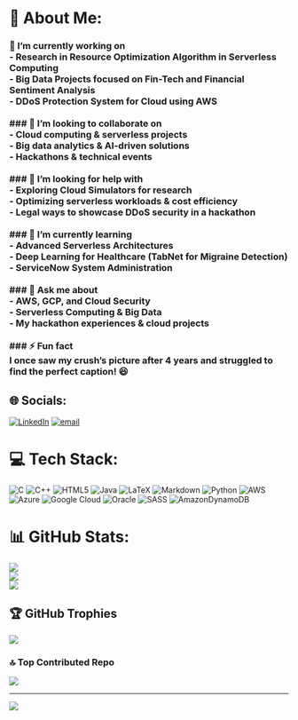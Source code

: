 # 💫 About Me:
### 🔭 I’m currently working on  <br>- Research in **Resource Optimization Algorithm in Serverless Computing**  <br>- **Big Data Projects** focused on Fin-Tech and Financial Sentiment Analysis  <br>- **DDoS Protection System for Cloud** using AWS  <br><br>### 👯 I’m looking to collaborate on  <br>- Cloud computing & serverless projects  <br>- Big data analytics & AI-driven solutions  <br>- Hackathons & technical events  <br><br>### 🤝 I’m looking for help with  <br>- Exploring **Cloud Simulators** for research  <br>- Optimizing serverless workloads & cost efficiency  <br>- Legal ways to **showcase DDoS security** in a hackathon  <br><br>### 🌱 I’m currently learning  <br>- Advanced **Serverless Architectures**  <br>- **Deep Learning for Healthcare** (TabNet for Migraine Detection)  <br>- ServiceNow System Administration  <br><br>### 💬 Ask me about  <br>- AWS, GCP, and Cloud Security  <br>- Serverless Computing & Big Data  <br>- My **hackathon experiences & cloud projects**  <br><br>### ⚡ Fun fact  <br>I once **saw my crush’s picture after 4 years** and struggled to find the perfect caption! 😆  <br>


## 🌐 Socials:
[![LinkedIn](https://img.shields.io/badge/LinkedIn-%230077B5.svg?logo=linkedin&logoColor=white)](https://linkedin.com/in/https://www.linkedin.com/in/amarnath-kolla/) [![email](https://img.shields.io/badge/Email-D14836?logo=gmail&logoColor=white)](mailto:amarrama269@gmail.com) 

# 💻 Tech Stack:
![C](https://img.shields.io/badge/c-%2300599C.svg?style=for-the-badge&logo=c&logoColor=white) ![C++](https://img.shields.io/badge/c++-%2300599C.svg?style=for-the-badge&logo=c%2B%2B&logoColor=white) ![HTML5](https://img.shields.io/badge/html5-%23E34F26.svg?style=for-the-badge&logo=html5&logoColor=white) ![Java](https://img.shields.io/badge/java-%23ED8B00.svg?style=for-the-badge&logo=openjdk&logoColor=white) ![LaTeX](https://img.shields.io/badge/latex-%23008080.svg?style=for-the-badge&logo=latex&logoColor=white) ![Markdown](https://img.shields.io/badge/markdown-%23000000.svg?style=for-the-badge&logo=markdown&logoColor=white) ![Python](https://img.shields.io/badge/python-3670A0?style=for-the-badge&logo=python&logoColor=ffdd54) ![AWS](https://img.shields.io/badge/AWS-%23FF9900.svg?style=for-the-badge&logo=amazon-aws&logoColor=white) ![Azure](https://img.shields.io/badge/azure-%230072C6.svg?style=for-the-badge&logo=microsoftazure&logoColor=white) ![Google Cloud](https://img.shields.io/badge/GoogleCloud-%234285F4.svg?style=for-the-badge&logo=google-cloud&logoColor=white) ![Oracle](https://img.shields.io/badge/Oracle-F80000?style=for-the-badge&logo=oracle&logoColor=white) ![SASS](https://img.shields.io/badge/SASS-hotpink.svg?style=for-the-badge&logo=SASS&logoColor=white) ![AmazonDynamoDB](https://img.shields.io/badge/Amazon%20DynamoDB-4053D6?style=for-the-badge&logo=Amazon%20DynamoDB&logoColor=white)
# 📊 GitHub Stats:
![](https://github-readme-stats.vercel.app/api?username=Amar269&theme=dark&hide_border=false&include_all_commits=true&count_private=true)<br/>
![](https://github-readme-streak-stats.herokuapp.com/?user=Amar269&theme=dark&hide_border=false)<br/>
![](https://github-readme-stats.vercel.app/api/top-langs/?username=Amar269&theme=dark&hide_border=false&include_all_commits=true&count_private=true&layout=compact)

## 🏆 GitHub Trophies
![](https://github-profile-trophy.vercel.app/?username=Amar269&theme=radical&no-frame=false&no-bg=true&margin-w=4)

### 🔝 Top Contributed Repo
![](https://github-contributor-stats.vercel.app/api?username=Amar269&limit=5&theme=dark&combine_all_yearly_contributions=true)

---
[![](https://visitcount.itsvg.in/api?id=Amar269&icon=0&color=0)](https://visitcount.itsvg.in)

<!-- Proudly created with GPRM ( https://gprm.itsvg.in ) -->
